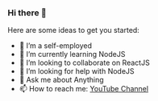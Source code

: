 ### Hi there 👋


Here are some ideas to get you started:

- 🔭 I’m a self-employed
- 🌱 I’m currently learning NodeJS
- 👯 I’m looking to collaborate on ReactJS
- 🤔 I’m looking for help with NodeJS
- 💬 Ask me about Anything 
- 📫 How to reach me: [YouTube Channel](https://www.youtube.com/channel/UC_ZWHDapjXEpK_NvAid9uHw)
